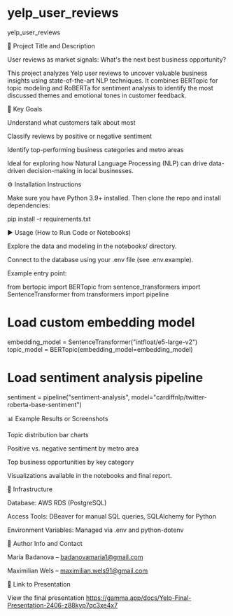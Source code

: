 # yelp_user_reviews

yelp_user_reviews

📝 Project Title and Description

User reviews as market signals: What's the next best business opportunity?

This project analyzes Yelp user reviews to uncover valuable business insights using state-of-the-art NLP techniques.
It combines BERTopic for topic modeling and RoBERTa for sentiment analysis to identify the most discussed themes and emotional tones in customer feedback.

🎯 Key Goals

Understand what customers talk about most

Classify reviews by positive or negative sentiment

Identify top-performing business categories and metro areas

Ideal for exploring how Natural Language Processing (NLP) can drive data-driven decision-making in local businesses.

⚙️ Installation Instructions

Make sure you have Python 3.9+ installed. Then clone the repo and install dependencies:

pip install -r requirements.txt

▶️ Usage (How to Run Code or Notebooks)

Explore the data and modeling in the notebooks/ directory.

Connect to the database using your .env file (see .env.example).

Example entry point:

from bertopic import BERTopic
from sentence_transformers import SentenceTransformer
from transformers import pipeline

# Load custom embedding model
embedding_model = SentenceTransformer("intfloat/e5-large-v2")
topic_model = BERTopic(embedding_model=embedding_model)

# Load sentiment analysis pipeline
sentiment = pipeline("sentiment-analysis", model="cardiffnlp/twitter-roberta-base-sentiment")

📊 Example Results or Screenshots

Topic distribution bar charts

Positive vs. negative sentiment by metro area

Top business opportunities by key category

Visualizations available in the notebooks and final report.

🧰 Infrastructure

Database: AWS RDS (PostgreSQL)

Access Tools: DBeaver for manual SQL queries, SQLAlchemy for Python

Environment Variables: Managed via .env and python-dotenv

👥 Author Info and Contact

Maria Badanova – badanovamaria1@gmail.com

Maximilian Wels – maximilian.wels91@gmail.com

🔗 Link to Presentation

View the final presentation
https://gamma.app/docs/Yelp-Final-Presentation-2406-z88kyp7qc3xe4x7
